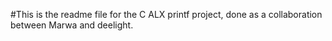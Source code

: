 #This is the readme file for the C ALX printf project, done as a collaboration between
Marwa and deelight.